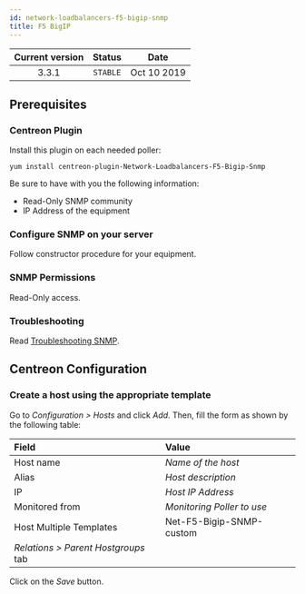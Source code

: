 ```yaml
---
id: network-loadbalancers-f5-bigip-snmp
title: F5 BigIP
---
```


| Current version | Status | Date |
| :-: | :-: | :-: |
| 3.3.1 | `STABLE` | Oct 10 2019 |

## Prerequisites

### Centreon Plugin

Install this plugin on each needed poller:

``` shell
yum install centreon-plugin-Network-Loadbalancers-F5-Bigip-Snmp
```

Be sure to have with you the following information:

  - Read-Only SNMP community
  - IP Address of the equipment

### Configure SNMP on your server

Follow constructor procedure for your equipment.

### SNMP Permissions

Read-Only access.

### Troubleshooting

Read [Troubleshooting SNMP](https://documentation.centreon.com/docs/centreon-plugins/en/latest/user/guide.html#snmp).

## Centreon Configuration

### Create a host using the appropriate template

Go to *Configuration \> Hosts* and click *Add*. Then, fill the form as shown by the following table:

| Field                                | Value                      |
| :----------------------------------- | :------------------------- |
| Host name                            | *Name of the host*         |
| Alias                                | *Host description*         |
| IP                                   | *Host IP Address*          |
| Monitored from                       | *Monitoring Poller to use* |
| Host Multiple Templates              | Net-F5-Bigip-SNMP-custom   |
| *Relations \> Parent Hostgroups* tab |                            |

Click on the *Save* button.


